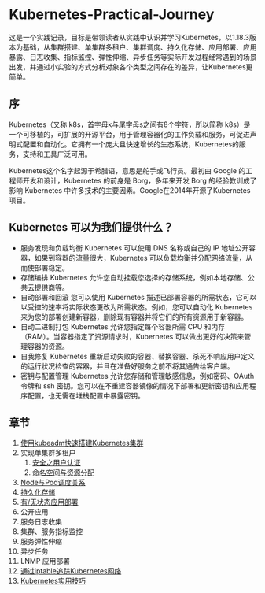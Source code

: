 # Kubernetes-Practical-Journey

这是一个实践记录，目标是带领读者从实践中认识并学习Kubernetes，以1.18.3版本为基础，从集群搭建、单集群多租户、集群调度、持久化存储、应用部署、应用暴露、日志收集、指标监控、弹性伸缩、异步任务等实际开发过程经常遇到的场景出发，并通过小实验的方式分析对象各个类型之间存在的差异，让Kubernetes更简单。

## 序

Kubernetes（又称 k8s，首字母k与尾字母s之间有8个字符，所以简称 k8s）是一个可移植的，可扩展的开源平台，用于管理容器化的工作负载和服务，可促进声明式配置和自动化。它拥有一个庞大且快速增长的生态系统，Kubernetes的服务，支持和工具广泛可用。

Kubernetes这个名字起源于希腊语，意思是舵手或飞行员。最初由 Google 的工程师开发和设计，Kubernetes 的前身是 Borg，多年来开发 Borg 的经验教训成了影响 Kubernetes 中许多技术的主要因素。Google在2014年开源了Kubernetes项目。

## Kubernetes 可以为我们提供什么？

- 服务发现和负载均衡
  Kubernetes 可以使用 DNS 名称或自己的 IP 地址公开容器，如果到容器的流量很大，Kubernetes 可以负载均衡并分配网络流量，从而使部署稳定。
- 存储编排
  Kubernetes 允许您自动挂载您选择的存储系统，例如本地存储、公共云提供商等。
- 自动部署和回滚
  您可以使用 Kubernetes 描述已部署容器的所需状态，它可以以受控的速率将实际状态更改为所需状态。例如，您可以自动化 Kubernetes 来为您的部署创建新容器，删除现有容器并将它们的所有资源用于新容器。
- 自动二进制打包
  Kubernetes 允许您指定每个容器所需 CPU 和内存（RAM）。当容器指定了资源请求时，Kubernetes 可以做出更好的决策来管理容器的资源。
- 自我修复
  Kubernetes 重新启动失败的容器、替换容器、杀死不响应用户定义的运行状况检查的容器，并且在准备好服务之前不将其通告给客户端。
- 密钥与配置管理
  Kubernetes 允许您存储和管理敏感信息，例如密码、OAuth 令牌和 ssh 密钥。您可以在不重建容器镜像的情况下部署和更新密钥和应用程序配置，也无需在堆栈配置中暴露密钥。

## 章节

1. [使用kubeadm快速搭建Kubernetes集群](1/1.md)
2. 实现单集群多租户
   1. [安全之用户认证](2/2.1.md)
   2. [命名空间与资源分配](2/2.2.md)
3. [Node与Pod调度关系](3/3.md)
4. [持久化存储](4/4.md)
5. [有/无状态应用部署](5/5.md)
6. 公开应用
7. 服务日志收集
8. 集群、服务指标监控
9. 服务弹性伸缩
10. 异步任务
11. LNMP 应用部署
12. [通过iptable追踪Kubernetes网络](12/12.md)
13. [Kubernetes实用技巧](13/13.md)